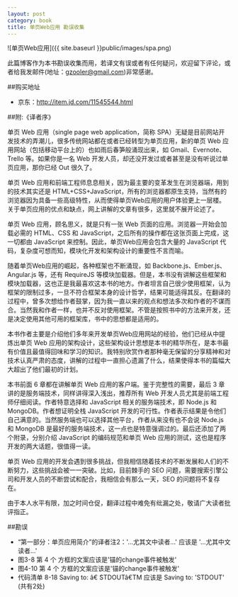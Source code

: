```yaml
---
layout: post
category: book
title: 单页Web应用 勘误收集
---
```



![单页Web应用]({{ site.baseurl }}public/images/spa.png)

此篇博客作为本书勘误收集而用，若译文有误或者有任何疑问，欢迎留下评论，或者给我发邮件(地址：<gzooler@gmail.com>)非常感谢。

##购买地址
* 京东：<http://item.jd.com/11545544.html>

##附:《译者序》

单页 Web 应用（single page web application，简称 SPA）无疑是目前网站开发技术的弄潮儿，很多传统网站都在或者已经转型为单页应用，新的单页 Web 应用网站（包括移动平台上的）也如雨后春笋般涌现出来，如 Gmail、Evernote、Trello 等。如果你是一名 Web 开发人员，却还没开发过或者甚至是没有听说过单页应用，那你已经 Out 很久了。

单页 Web 应用和前端工程师息息相关，因为最主要的变革发生在浏览器端，用到的技术其实还是 HTML+CSS+JavaScript，所有的浏览器都原生支持，当然有的浏览器因为具备一些高级特性，从而使得单页Web应用的用户体验更上一层楼。关于单页应用的优点和缺点，网上讲解的文章有很多，这里就不展开论述了。

单页 Web 应用，顾名思义，就是只有一张 Web 页面的应用。浏览器一开始会加载必需的 HTML、CSS 和 JavaScript，之后所有的操作都在这张页面上完成，这一切都由 JavaScript 来控制。因此，单页Web应用会包含大量的 JavaScript 代码，复杂度可想而知，模块化开发和架构设计的重要性不言而喻。

随着单页Web应用的崛起，各种框架也不断涌现，如 Backbone.js、Ember.js、Angular.js 等，还有 RequireJS 等模块加载器。但是，本书没有讲解这些框架和模块加载器，这也正是我最喜欢这本书的地方。作者坦言自己很少使用框架，认为框架的限制过多，一旦不符合框架本身的设计哲学，结果可能适得其反。在翻译的过程中，曾多次想给作者鼓掌，因为我一直以来的观点和想法多次和作者的不谋而合。当然我和作者一样，也并不反对使用框架。不管是按照书中的方法来开发，还是决定使用其他可用的框架库，书中的思想都是适用的。

本书作者主要是介绍他们多年来开发单页Web应用网站的经验，他们已经从中提炼出单页 Web 应用的架构设计，这些架构设计思想是本书的精华所在，是本书最有价值且最值得回味和学习的知识。我特别欣赏作者那种毫无保留的分享精神和对技术认真严肃的态度，讲解的过程中一直担心遗漏了什么，结果使得本书的篇幅大大超出了他们最初的计划。

本书前面 6 章都在讲解单页 Web 应用的客户端。鉴于完整性的需要，最后 3 章讲的是服务端技术，同样讲得深入浅出，推荐所有 Web 开发人员尤其是前端工程师仔细阅读。作者特意选择和 JavaScript 相关的服务端技术，即 Node.js 和 MongoDB。作者想证明全栈 JavaScript 开发的可行性。作者表示结果是令他们自己满意的。当然服务端也可以选择其他平台，作者从来没有也不会说 Node.js 和 MongoDB 是最好的服务端技术，这一点也是特意强调过的。最后还添加了两个附录，分别介绍 JavaScript 的编码规范和单页 Web 应用的测试，这也是程序开发的两大话题，很值得一读。

单页 Web 应用的开发会遇到很多挑战，但我相信随着技术的不断发展和人们的不断努力，这些挑战会被一一突破。比如，目前棘手的 SEO 问题，需要搜索引擎公司和开发人员的不断尝试和配合，我相信会有那么一天，SEO 的问题将不复存在。

由于本人水平有限，加之时间仓促，翻译过程中难免有纰漏之处，敬请广大读者批评指正。

##勘误

* “第一部分：单页应用简介”的译者注2：'...尤其文中读者...' 应该是 '...尤其中文读者...'
* 图3-8  第 4 个 方框的文案应该是'锚的change事件被触发' 
* 图4-10 第 4 个 方框的文案应该是'锚的change事件被触发' 
* 代码清单 8-18 Saving to: â€ ̃STDOUTâ€TM 应该是 Saving to: 'STDOUT' (共有2处)





